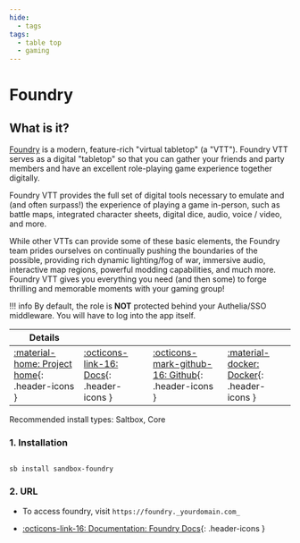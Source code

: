 ```yaml
---
hide:
  - tags
tags:
  - table top
  - gaming
---
```


# Foundry

## What is it?

[Foundry](https://foundryvtt.com/) is a modern, feature-rich "virtual tabletop" (a "VTT"). Foundry VTT serves as a digital "tabletop" so that you can gather your friends and party members and have an excellent role-playing game experience together digitally.

Foundry VTT provides the full set of digital tools necessary to emulate and (and often surpass!) the experience of playing a game in-person, such as battle maps, integrated character sheets, digital dice, audio, voice / video, and more.

While other VTTs can provide some of these basic elements, the Foundry team prides ourselves on continually pushing the boundaries of the possible, providing rich dynamic lighting/fog of war, immersive audio, interactive map regions, powerful modding capabilities, and much more. Foundry VTT gives you everything you need (and then some) to forge thrilling and memorable moments with your gaming group!

!!! info
    By default, the role is **NOT** protected behind your Authelia/SSO middleware. You will have to log into the app itself.

| Details     |             |             |             |
|-------------|-------------|-------------|-------------|
| [:material-home: Project home](https://foundryvtt.com/){: .header-icons } | [:octicons-link-16: Docs](https://foundryvtt.com/kb/){: .header-icons } | [:octicons-mark-github-16: Github](https://github.com/foundryvtt/foundryvtt){: .header-icons } | [:material-docker: Docker](https://hub.docker.com/r/ajnart/Foundry/){: .header-icons }|

Recommended install types: Saltbox, Core

### 1. Installation

``` shell

sb install sandbox-foundry

```

### 2. URL

- To access foundry, visit `https://foundry._yourdomain.com_`

- [:octicons-link-16: Documentation: Foundry Docs](https://foundryvtt.com/kb/){: .header-icons }
